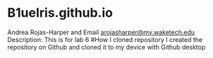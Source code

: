 # B1ueIris.github.io

Andrea Rojas-Harper and Email arojasharper@my.waketech.edu
Description: This is for lab 6
#How I cloned repository 
I created the repository on Github and cloned it to my device with Github desktop